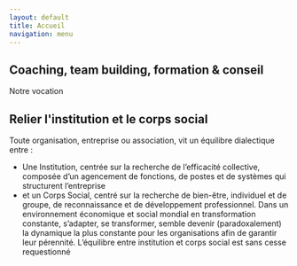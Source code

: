 ```yaml
---
layout: default
title: Accueil
navigation: menu
---
```


## Coaching, team building, formation & conseil

Notre vocation
## Relier l'institution et le corps social
Toute organisation, entreprise ou association, vit un équilibre dialectique entre :
- Une Institution, centrée sur la recherche de l’efficacité collective, composée d’un agencement de fonctions, de postes et de systèmes qui structurent l’entreprise
- et un Corps Social, centré sur la recherche de bien-être, individuel et de groupe, de reconnaissance et de développement professionnel.
Dans un environnement économique et social mondial en transformation constante, s’adapter, se transformer, semble devenir (paradoxalement) la dynamique la plus constante pour les organisations afin de garantir leur pérennité. L’équilibre entre institution et corps social est sans cesse requestionné
